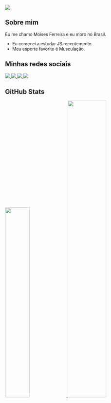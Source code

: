 ![](https://komarev.com/ghpvc/?username=mooisessenjuizo&style=for-the-badge-square) [](https://github.com/mooisessenjuizo)
## Sobre mim
Eu me chamo Moises Ferreira e eu moro no Brasil.
- Eu comecei a estudar JS recentemente.
- Meu esporte favorito é Musculação.

## Minhas redes sociais 
<a href="https://www.linkedin.com/in/moisessenju/">
    <img src="https://img.shields.io/badge/linkedin-%230077B5?style=for-the-badge&logo=linkedin&logoColor=white&color=8213d6" />
<a href="https://discord.com/users/Senjuizo#5390/">
    <img src="https://img.shields.io/badge/discord-%230077B5?style=for-the-badge&logo=discord&logoColor=white&color=8213d6" />
</a>
<a href="mailto:moises.izuna22@gmail.com">
    <img src="https://img.shields.io/badge/email-%230077B5?style=for-the-badge&logo=gmail&logoColor=white&color=8213d6" />
</a>
<a href="https://www.instagram.com/moisessenjuizo/">
    <img src="https://img.shields.io/badge/instagram-%230077B5?style=for-the-badge&logo=instagram&logoColor=white&color=8213d6" />
</a>





 ## GitHub Stats   
 <a href="https://github.com/moisessenjuizo/moisessenjuizo">
  <img width="40%" src="https://github-readme-stats-eight-theta.vercel.app/api/top-langs/?username=moisessenjuizo&layout=compact&langs_count=8&theme=dark&hide=css,scss"/>
  <img width="50%" src="https://github-readme-stats.vercel.app/api?username=moisessenjuizo&show_icons=true&theme=dark&include_all_commits=true&count_private=true&number_format=long"/>
  
</a>
